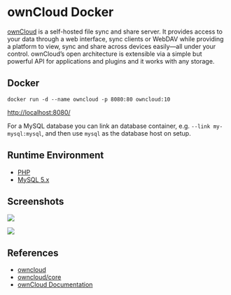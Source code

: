 # ownCloud Docker

[ownCloud](https://owncloud.org/) is a self-hosted file sync and share server. It provides access to your data through a web interface, sync clients or WebDAV while providing a platform to view, sync and share across devices easily—all under your control. ownCloud’s open architecture is extensible via a simple but powerful API for applications and plugins and it works with any storage.

## Docker
```
docker run -d --name owncloud -p 8080:80 owncloud:10
```

[http://localhost:8080/](http://localhost:8080/)

For a MySQL database you can link an database container, e.g. `--link my-mysql:mysql`, and then use `mysql` as the database host on setup.

## Runtime Environment
- [PHP](https://www.php.net/downloads)
- [MySQL 5.x](http://www.mysql.com/)

## Screenshots
![](https://doc.owncloud.com/server/10.8/user_manual/_images/files_page.png)

![](https://doc.owncloud.com/server/10.8/user_manual/_images/video_player_2.png)

## References
- [owncloud](https://hub.docker.com/_/owncloud)
- [owncloud/core](https://github.com/owncloud/core)
- [ownCloud Documentation](https://doc.owncloud.com/server/10.8/)